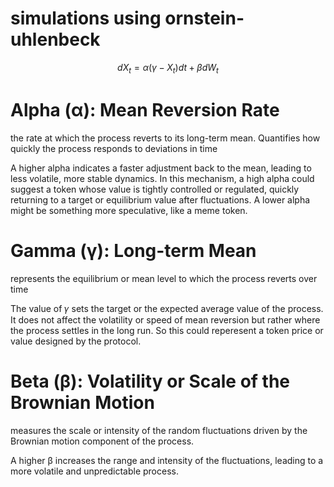 # simulations using ornstein-uhlenbeck

$$dX_t = \alpha (\gamma - X_t) dt + \beta dW_t $$


# Alpha (α): Mean Reversion Rate

the rate at which the process reverts to its long-term mean. Quantifies how quickly the process responds to deviations in time

A higher alpha indicates a faster adjustment back to the mean, leading to less volatile, more stable dynamics. In this mechanism, a high alpha could suggest a token whose value is tightly controlled or regulated, quickly returning to a target or equilibrium value after fluctuations. A lower alpha might be something more speculative, like a meme token.

# Gamma (γ): Long-term Mean

represents the equilibrium or mean level to which the process reverts over time

The value of 𝛾 sets the target or the expected average value of the process. It does not affect the volatility or speed of mean reversion but rather where the process settles in the long run. So this could reperesent a token price or value designed by the protocol. 

# Beta (β): Volatility or Scale of the Brownian Motion

 measures the scale or intensity of the random fluctuations driven by the Brownian motion component of the process. 

A higher β increases the range and intensity of the fluctuations, leading to a more volatile and unpredictable process.